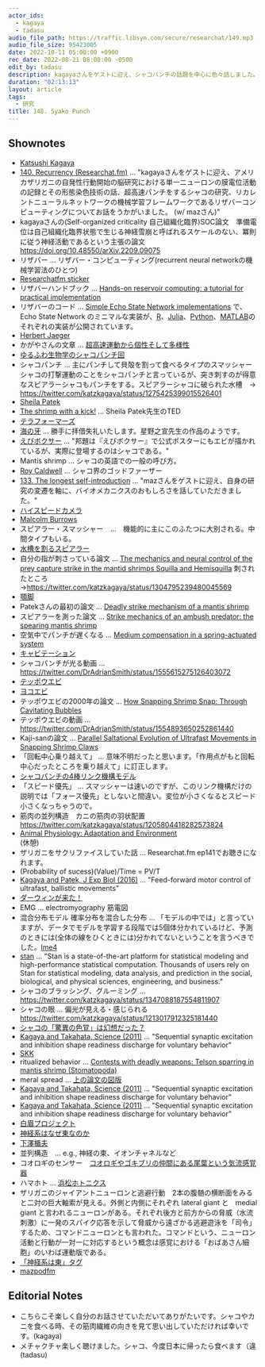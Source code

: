 ```yaml
---
actor_ids:
  - kagaya
  - tadasu
audio_file_path: https://traffic.libsyn.com/secure/researchat/149.mp3 
audio_file_size: 95423005
date: 2022-10-11 05:00:00 +0900
rec_date: 2022-08-21 08:00:00 -0500
edit_by: tadasu
description: kagayaさんをゲストに迎え、シャコパンチの話題を中心に色々話しました。
duration: "02:13:13"
layout: article
tags:
  - 研究
title: 148. Syako Punch
---
```


## Shownotes
- [Katsushi Kagaya](https://twitter.com/katzkagaya)
- [140. Recurrency (Researchat.fm)](https://researchat.fm/episode/140) ... "kagayaさんをゲストに迎え、アメリカザリガニの自発性行動開始の脳研究における単一ニューロンの膜電位活動の記録とその形態染色技術の話、超高速パンチをするシャコの研究、リカレントニューラルネットワークの機械学習フレームワークであるリザバーコンピューティングについてお話をうかがいました。 (w/ mazさん)"
- kagayaさんの(Self-organized criticality 自己組織化臨界)SOC論文　準備電位は自己組織化臨界状態で生じる神経雪崩と呼ばれるスケールのない、冪則に従う神経活動であるという主張の論文　https://doi.org/10.48550/arXiv.2209.09075
- リザバー ... リザバー・コンピューティング(recurrent neural networkの機械学習法のひとつ)
- [Researchatfm sticker](https://twitter.com/researchat_fm/status/1519463611374182402)
- リザバーハンドブック ... [Hands-on reservoir computing: a tutorial for practical implementation](https://iopscience.iop.org/article/10.1088/2634-4386/ac7db7)	
- リザバーのコード ... [Simple Echo State Network implementations](https://mantas.info/code/simple_esn/) で、Echo State Network のミニマルな実装が、[R](https://www.r-project.org/)、[Julia](https://julialang.org/)、[Python](https://www.python.org/)、[MATLAB](https://www.mathworks.com/products/matlab.html)のそれぞれの実装が公開されています。
- [Herbert Jaeger](https://scholar.google.de/citations?user=0uztVbMAAAAJ&hl=en)
- かがやさんの文章 ... [超高速運動から個性そして多様性](https://researchmap.jp/kagaya/misc/37188150)
- [ゆるふわ生物学のシャコパンチ回](https://www.youtube.com/watch?v=u6gDoawF8pc&feature=youtu.be&ab_channel=%E3%82%86%E3%82%8B%E3%81%B5%E3%82%8F%E7%94%9F%E7%89%A9%E5%AD%A6)
- シャコパンチ ... 主にパンチして貝殻を割って食べるタイプのスマッシャーシャコの打撃運動のことをシャコパンチと言っているが、突き刺すのが得意なスピアラーシャコもパンチをする。スピアラーシャコに破られた水槽　→ https://twitter.com/katzkagaya/status/1275425399015526401
- [Sheila Patek](https://pateklab.biology.duke.edu/)
- [The shrimp with a kick!](https://www.ted.com/talks/sheila_patek_the_shrimp_with_a_kick) ... Sheila Patek先生のTED
- [テラフォーマーズ](https://www.amazon.co.jp/dp/B00C9DYZFC/?tag=researchatf04-22)
- [海の牙](https://twitter.com/nobunagashinbo/status/1170327005616672768) ... 勝手に拝借失礼いたします。星野之宣先生の作品のようです。
- [えびボクサー](https://ja.wikipedia.org/wiki/%E3%81%88%E3%81%B3%E3%83%9C%E3%82%AF%E3%82%B5%E3%83%BC) ... "邦題は『えびボクサー』で公式ポスターにもエビが描かれているが、実際に登場するのはシャコである。"
- Mantis shrimp ... シャコの英語での一般の呼び方。
- [Roy Caldwell](https://ucmp.berkeley.edu/arthropoda/crustacea/malacostraca/eumalacostraca/royslist/) ... シャコ界のゴッドファーザー
- [133. The longest self-introduction](https://researchat.fm/episode/133) ... "mazさんをゲストに迎え、自身の研究の変遷を軸に、バイオメカニクスのおもしろさを話していただきました。"
- [ハイスピードカメラ](https://ja.wikipedia.org/wiki/%E3%83%8F%E3%82%A4%E3%82%B9%E3%83%94%E3%83%BC%E3%83%89%E3%82%AB%E3%83%A1%E3%83%A9)
- [Malcolm Burrows](https://www.zoo.cam.ac.uk/directory/malcolm-burrows)
- スピアラー・スマッシャー　...　機能的に主にこのふたつに大別される。中間タイプもいる。
- [水槽を割るスピアラー](https://twitter.com/katzkagaya/status/1275425399015526401)
- 自分の指が刺さっている論文 ... [The mechanics and neural control of the prey capture strike in the mantid shrimps Squilla and Hemisquilla](https://link.springer.com/article/10.1007/BF00299261) 刺されたところ→https://twitter.com/katzkagaya/status/1304795239480045569
- [顎脚](https://ja.wikipedia.org/wiki/%E9%A1%8E%E8%84%9A)
- Patekさんの最初の論文 ... [Deadly strike mechanism of a mantis shrimp](https://www.nature.com/articles/428819a)
- スピアラーを測った論文 ... [Strike mechanics of an ambush predator: the spearing mantis shrimp](https://doi.org/10.1242/jeb.075317)
- 空気中でパンチが遅くなる ... [Medium compensation in a spring-actuated system](https://doi.org/10.1242/jeb.208678)
- [キャビテーション](https://ja.wikipedia.org/wiki/%E3%82%AD%E3%83%A3%E3%83%93%E3%83%86%E3%83%BC%E3%82%B7%E3%83%A7%E3%83%B3)
- シャコパンチが光る動画 ... https://twitter.com/DrAdrianSmith/status/1555615275126403072
- [テッポウエビ](https://ja.wikipedia.org/wiki/%E3%83%86%E3%83%83%E3%83%9D%E3%82%A6%E3%82%A8%E3%83%93)
- [ヨコエビ](https://ja.wikipedia.org/wiki/%E3%83%A8%E3%82%B3%E3%82%A8%E3%83%93)
- テッポウエビの2000年の論文 ... [How Snapping Shrimp Snap: Through Cavitating Bubbles](https://doi.org/10.1126/science.289.5487.2114)
- テッポウエビの動画 ... https://twitter.com/DrAdrianSmith/status/1554893650252861440
- Kaji-sanの論文 ... [Parallel Saltational Evolution of Ultrafast Movements in Snapping Shrimp Claws](https://doi.org/10.1016/j.cub.2017.11.044)
- 「回転中心乗り越えて」 ... 意味不明だったと思います。「作用点がもと回転中心だったところを乗り越えて」に訂正します。
- [シャコパンチの4棒リンク機構モデル](https://twitter.com/katzkagaya/status/1358398122150359040)
- 「スピード優先」 ... スマッシャーは速いのですが、このリンク機構だけの説明では「フォース優先」としないと間違い。変位が小さくなるとスピード小さくなっちゃうので。
- 筋肉の並列構造　カニの筋肉の羽状配置　https://twitter.com/katzkagaya/status/1205804418282573824
- [Animal Physiology: Adaptation and Environment](https://www.amazon.com/Animal-Physiology-Environment-Knut-Schmidt-Nielsen/dp/0521570980)	
(休憩)
- ザリガニをサクリファイスしていた話 ... Researchat.fm ep141でお聴きになれます。
- (Probability of sucess)(Value)/Time = PV/T
- [Kagaya and Patek, J Exp Biol (2016)](https://journals.biologists.com/jeb/article/219/3/319/16771/Feed-forward-motor-control-of-ultrafast-ballistic) ... "Feed-forward motor control of ultrafast, ballistic movements"
- [ダーウィンが来た！](https://www.nhk.jp/p/darwin/ts/8M52YNKXZ4/)
- EMG ... electromyography 筋電図
- 混合分布モデル 確率分布を混合した分布 ... 「モデルの中では」と言っていますが、データでモデルを学習する段階では5個体分かれているけど、予測のときには(全体の線をひくときには)分かれてないということを言うべきでした。[lme4](https://cran.r-project.org/web/packages/lme4/index.html)
- [stan](https://mc-stan.org/) ... "Stan is a state-of-the-art platform for statistical modeling and high-performance statistical computation. Thousands of users rely on Stan for statistical modeling, data analysis, and prediction in the social, biological, and physical sciences, engineering, and business."
- シャコのブラッシング、グルーミング ... https://twitter.com/katzkagaya/status/1347088187554811907
- シャコの眼 ... 偏光が見える・感じられる　https://twitter.com/katzkagaya/status/1213017912325181440
- [シャコの「驚異の色覚」は幻想だった？](https://www.natureasia.com/ja-jp/ndigest/v11/n4/%E3%82%B7%E3%83%A3%E3%82%B3%E3%81%AE%E3%80%8C%E9%A9%9A%E7%95%B0%E3%81%AE%E8%89%B2%E8%A6%9A%E3%80%8D%E3%81%AF%E5%B9%BB%E6%83%B3%E3%81%A0%E3%81%A3%E3%81%9F%EF%BC%9F/52559)
- [Kagaya and Takahata, Science (2011)](https://pubmed.ncbi.nlm.nih.gov/21493864/) ... "Sequential synaptic excitation and inhibition shape readiness discharge for voluntary behavior"
- [SKK](http://openlab.ring.gr.jp/skk/)
- ritualized behavior ... [Contests with deadly weapons: Telson sparring in mantis shrimp (Stomatopoda)](https://www.researchgate.net/publication/282175977_Contests_with_deadly_weapons_Telson_sparring_in_mantis_shrimp_Stomatopoda)
- meral spread ... [上の論文の図版](https://www.researchgate.net/publication/282175977_Contests_with_deadly_weapons_Telson_sparring_in_mantis_shrimp_Stomatopoda/figures)
- [Kagaya and Takahata, Science (2011)](https://pubmed.ncbi.nlm.nih.gov/21493864/) ... "Sequential synaptic excitation and inhibition shape readiness discharge for voluntary behavior"
- [Kagaya and Takahata, Science (2011)](https://pubmed.ncbi.nlm.nih.gov/21493864/) ... "Sequential synaptic excitation and inhibition shape readiness discharge for voluntary behavior"
- [白眉プロジェクト](https://www.hakubi.kyoto-u.ac.jp/)
- [神経系はなぜ東なのか](https://researchmap.jp/read0118403/research_projects/24521497)
- [下澤楯夫](https://researchmap.jp/read0166424)
- 並列構造　… e.g., 神経の束、イオンチャネルなど
- コオロギのセンサー　[コオロギやゴキブリの仲間にある尾葉という気流感覚器](https://www.jstage.jst.go.jp/article/jsmbe1987/10/11/10_11_29/_pdf)
- ハマホト ... [浜松ホトニクス](https://www.hamamatsu.com/jp/ja/)
- ザリガニのジャイアントニューロンと逃避行動　2本の腹髄の横断面をみると二対の巨大軸索が見える。外側と内側にそれぞれ lateral giant と　medial giant と言われるニューロンがある。それぞれ後方と前方からの脅威（水流刺激）に一発のスパイク応答を示して脅威から遠ざかる逃避遊泳を「司令」するため、コマンドニューロンとも言われた。コマンドという、ニューロン活動と行動が一対一に対応するという概念は感覚における「おばあさん細胞」のいわば運動版である。
- [「神経系は東」タグ](https://twitter.com/search?q=%23%E7%A5%9E%E7%B5%8C%E7%B3%BB%E3%81%AF%E6%9D%B1&src=typed_query&f=top)
- [mazpodfm](https://twitter.com/hashtag/mazpodfm?src=hashtag_click)

## Editorial Notes
- こちらこそ楽しく自分のお話させていただいてありがたいです。シャコやカニを食べる時、その筋肉繊維の向きを見て思い出していただければ幸いです。(kagaya)
- メチャクチャ楽しく聴けました。シャコ、今度日本に帰ったら食べます（違(tadasu)
